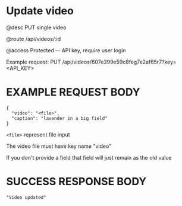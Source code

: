 # Update video
@desc PUT single video

@route /api/videos/:id

@access Protected -- API key, require user login

Example request: PUT /api/videos/607e399e59c8feg7e2af65r7?key=<API_KEY>

# EXAMPLE REQUEST BODY
```
{
  "video": "<file>",
  "caption": "lavender in a big field"
}
```

`<file>` represent file input

The video file must have key name "video"

If you don't provide a field that field will just remain as the old value

# SUCCESS RESPONSE BODY
```
"Video updated"
```